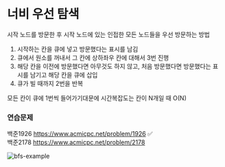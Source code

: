 # 너비 우선 탐색
시작 노드를 방문한 후 시작 노드에 있는 인접한 모든 노드들을 우선 방문하는 방법


1. 시작하는 칸을 큐에 넣고 방문했다는 표시를 남김
2. 큐에서 원소를 꺼내서 그 칸에 상하좌우 칸에 대해서 3번 진행
3. 해당 칸을 이전에 방문했다면 아무것도 하지 않고, 처음 방문했다면 방문했다는 표시를 남기고 해당 칸을 큐에 삽입
4. 큐가 빌 때까지 2번을 반복

모든 칸이 큐에 1번씩 들어가기대문에 시간복잡도는 칸이 N개일 때 O(N)

### 연습문제  
백준1926 https://www.acmicpc.net/problem/1926 :white_check_mark:  
백준2178 https://www.acmicpc.net/problem/2178

![bfs-example](https://github.com/zzola1453/Algorithm/assets/71739885/6f35e9bd-d137-4f86-9ba6-d89a7982b4d7)
